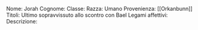 
Nome: Jorah
Cognome: 
Classe: 
Razza: Umano
Provenienza: [[Orkanbunn]]
Titoli: Ultimo sopravvissuto allo scontro con Bael
Legami affettivi: 
Descrizione: 
